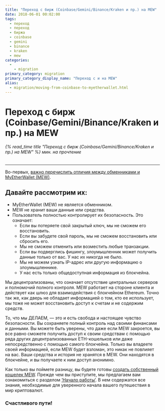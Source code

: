 ```yaml
---
title: "Переход с бирж (Coinbase/Gemini/Binance/Kraken и пр.) на MEW"
date: 2018-06-01 00:02:00
tags:
  - переход
  - переход
  - биржа
  - coinbase
  - gemini
  - binance
  - kraken
  - mew
categories:
  - 
    - migration
primary_category: migration
primary_category_display_name: "Переход с и на MEW"
alias:
  - migration/moving-from-coinbase-to-myetherwallet.html
---
```


# **Переход с бирж (Coinbase/Gemini/Binance/Kraken и пр.) на MEW**

###### {% read_time title "Переход с бирж (Coinbase/Gemini/Binance/Kraken и пр.) на MEW" %} мин. на прочтение

* * *

Во-первых, [важно перечислить отличия между обменниками и MyEtherWallet (MEW)](/@@@@@@/getting-started/difference-between-mew-and-exchange/).

## **Давайте рассмотрим их:**

* MyEtherWallet (MEW) не является обменником.
* MEW не хранит ваши данные или средства. 
* Пользователь полностью контролирует их безопасность. Это означает: 
    * Если вы потеряете свой закрытый ключ, мы не сможем его восстановить. 
    * Если вы забудете свой пароль, мы не сможем восстановить или сбросить его.
    * Мы не сможем отменить или возместить любые транзакции. 
    * Если вы подверглись фишингу, злоумышленник может получить данные только от вас. У нас их никогда не было.
    * Мы не можем узнать IP-адрес или другую информацию о злоумышленнике.
    * У нас есть только общедоступная информация из блокчейна.

Мы децентрализованы, что означает отсутствие центральных серверов и полномочий полного контроля. MEW работает на стороне клиента и действует как шлюз для взаимодействия с блокчейном Ethereum. Точно так же, как дверь не обладает информацией о том, кто ее использует, мы тоже не может восстановить доступ к счетам и не содержим средств.

То, что мы ДЕЛАЕМ, — это и есть свобода и настоящее чувство безопасности. Вы сохраняете полный контроль над своими финансами и данными. Вы можете быть уверены, что даже если MEW закроется, вы все равно сможете получить доступ к своим средствам с помощью ряда других децентрализованных ETH-кошельков или даже непосредственно с помощью самого блокчейна. Только вы владеете своей информацией, если MEW будет взломан, это никак не повлияет на вас. Ваши средства и история не хранятся в MEW. Они находятся в блокчейне, и вы получаете к ним доступ анонимно.

Как только вы поймете разницу, вы будете готовы [создать собственный кошелек MEW](/@@@@@@/getting-started/how-to-create-a-wallet/). Прежде чем вы приступите, мы предлагаем вам ознакомиться с разделом [‘Начало работы’](/@@@@@@/getting-started/). В нем содержатся все знания, необходимые для уверенного начала вашего путешествия в мир криптовалют.

### Счастливого пути!